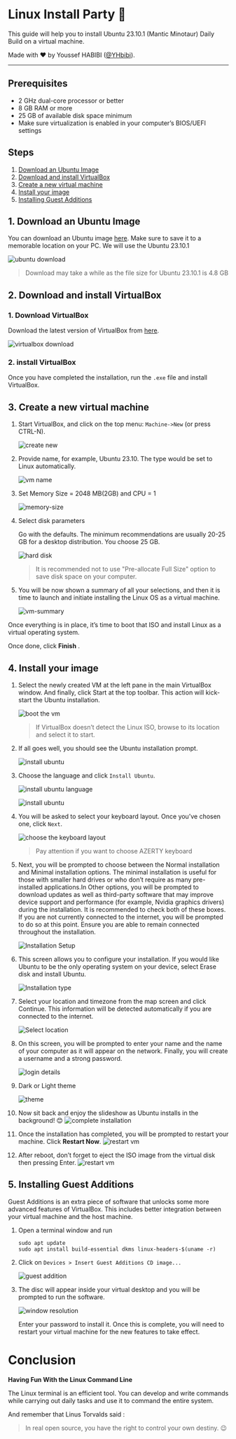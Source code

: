 # Linux Install Party :penguin:

This guide will help you to install Ubuntu 23.10.1 (Mantic Minotaur) Daily Build on a virtual machine.

Made with :heart: by Youssef HABIBI ([@YHbibi](https://github.com/YHbibi)).

---

## Prerequisites

- 2 GHz dual-core processor or better
- 8 GB RAM or more
- 25 GB of available disk space minimum
- Make sure virtualization is enabled in your computer’s BIOS/UEFI settings

## Steps

1. [Download an Ubuntu Image](#1-Download-an-Ubuntu-Image)
2. [Download and install VirtualBox](#2-Download-and-Install-Virtualbox)
3. [Create a new virtual machine](#3-Create-a-new-virtual-machine)
4. [Install your image](#4-Install-your-image)
5. [Installing Guest Additions](#5-installing-Guest-Additions)

## 1. Download an Ubuntu Image

You can download an Ubuntu image [here](https://ubuntu.com/download/desktop). Make sure to save it to a memorable location on your PC.
We will use the Ubuntu 23.10.1

![ubuntu download](images/ubuntu-download.png)

> Download may take a while as the file size for Ubuntu 23.10.1 is 4.8 GB

## 2. Download and install VirtualBox

### 1. Download VirtualBox

Download the latest version of VirtualBox from [here](https://www.virtualbox.org/wiki/Downloads).

![virtualbox download](images/virtualbox-download.png)

### 2. install VirtualBox

Once you have completed the installation, run the `.exe` file and install VirtualBox.

## 3. Create a new virtual machine

1. Start VirtualBox, and click on the top menu: `Machine->New` (or press CTRL-N).

   ![create new](images/create-new.png)

2. Provide name, for example, Ubuntu 23.10. The type would be set to Linux automatically.

   ![vm name](images/vm-name.png)

3. Set Memory Size = 2048 MB(2GB) and CPU = 1

   ![memory-size](images/memory-size.png)

4. Select disk parameters

   Go with the defaults. The minimum recommendations are usually 20-25 GB for a desktop distribution. You choose 25 GB.

   ![hard disk](images/hard-disk.png)

   > It is recommended not to use "Pre-allocate Full Size" option to save disk space on your computer.

5. You will be now shown a summary of all your selections, and then it is time to launch and initiate installing the Linux OS as a virtual machine.

   ![vm-summary](images/virtual-machine-summary-vbox.png)

Once everything is in place, it’s time to boot that ISO and install Linux as a virtual operating system.

Once done, click **Finish** .

## 4. Install your image

1. Select the newly created VM at the left pane in the main VirtualBox window. And finally, click Start at the top toolbar. This action will kick-start the Ubuntu installation.

   ![boot the vm](images/boot-vm.png)

   > If VirtualBox doesn’t detect the Linux ISO, browse to its location and select it to start.

2. If all goes well, you should see the Ubuntu installation prompt.

   ![install ubuntu](images/install.png)

3. Choose the language and click `Install Ubuntu`.

   ![install ubuntu language](images/choose-lang.png)

   ![install ubuntu](images/install-ubuntu23.png)

4. You will be asked to select your keyboard layout. Once you’ve chosen one, click `Next`.

   ![choose the keyboard layout](images/select-keyboard-layout.png)

   > Pay attention if you want to choose AZERTY keyboard

5. Next, you will be prompted to choose between the Normal installation and Minimal installation options. The minimal installation is useful for those with smaller hard drives or who don’t require as many pre-installed applications.In Other options, you will be prompted to download updates as well as third-party software that may improve device support and performance (for example, Nvidia graphics drivers) during the installation. It is recommended to check both of these boxes. If you are not currently connected to the internet, you will be prompted to do so at this point. Ensure you are able to remain connected throughout the installation.

   ![Installation Setup](images/download-updates.png)

6. This screen allows you to configure your installation. If you would like Ubuntu to be the only operating system on your device, select Erase disk and install Ubuntu.

   ![Installation type](images/installation-type.png)

7. Select your location and timezone from the map screen and click Continue. This information will be detected automatically if you are connected to the internet.

   ![Select location](images/select-location.png)

8. On this screen, you will be prompted to enter your name and the name of your computer as it will appear on the network. Finally, you will create a username and a strong password.

   ![login details](images/login-details.png)

9. Dark or Light theme

   ![theme](images/theme.png)

10. Now sit back and enjoy the slideshow as Ubuntu installs in the background! :blush:
    ![complete installation](images/complete-installation.png)

11. Once the installation has completed, you will be prompted to restart your machine. Click **Restart Now**.
    ![restart vm](images/restart-now.png)

12. After reboot, don’t forget to eject the ISO image from the virtual disk then pressing Enter.
    ![restart vm](images/reboot.png)

## 5. Installing Guest Additions

Guest Additions is an extra piece of software that unlocks some more advanced features of VirtualBox. This includes better integration between your virtual machine and the host machine.

1. Open a terminal window and run

   ```
   sudo apt update
   sudo apt install build-essential dkms linux-headers-$(uname -r)
   ```

2. Click on `Devices > Insert Guest Additions CD image...`

   ![guest addition](images/guest_addition.png)

3. The disc will appear inside your virtual desktop and you will be prompted to run the software.

   ![window resolution](<images/pasted%20image%200%20(1).png>)

   Enter your password to install it.
   Once this is complete, you will need to restart your virtual machine for the new features to take effect.

# Conclusion

**Having Fun With the Linux Command Line**

The Linux terminal is an efficient tool. You can develop and write commands while carrying out daily tasks and use it to command the entire system.

And remember that Linus Torvalds said :

> In real open source, you have the right to control your own destiny. :wink:
